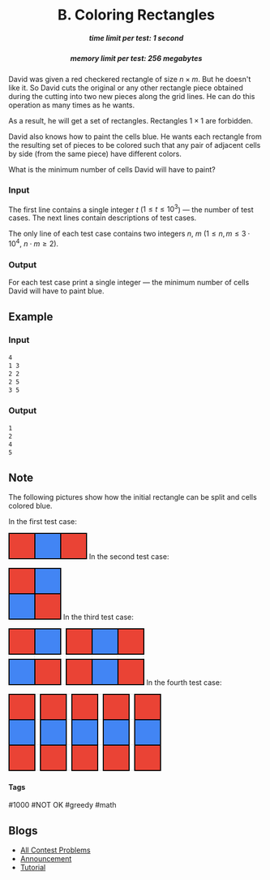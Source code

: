 <h1 style='text-align: center;'> B. Coloring Rectangles</h1>

<h5 style='text-align: center;'>time limit per test: 1 second</h5>
<h5 style='text-align: center;'>memory limit per test: 256 megabytes</h5>

David was given a red checkered rectangle of size $n \times m$. But he doesn't like it. So David cuts the original or any other rectangle piece obtained during the cutting into two new pieces along the grid lines. He can do this operation as many times as he wants.

As a result, he will get a set of rectangles. Rectangles $1 \times 1$ are forbidden.

David also knows how to paint the cells blue. He wants each rectangle from the resulting set of pieces to be colored such that any pair of adjacent cells by side (from the same piece) have different colors.

What is the minimum number of cells David will have to paint?

### Input

The first line contains a single integer $t$ ($1 \leq t \leq 10^3$) — the number of test cases. The next lines contain descriptions of test cases.

The only line of each test case contains two integers $n$, $m$ ($1 \leq n, m \leq 3 \cdot 10^4$, $n \cdot m \geq 2$).

### Output

For each test case print a single integer — the minimum number of cells David will have to paint blue.

## Example

### Input


```text
4
1 3
2 2
2 5
3 5
```
### Output


```text
1
2
4
5
```
## Note

The following pictures show how the initial rectangle can be split and cells colored blue.

In the first test case:

 ![](images/d4181663ab2adbfb9f518c9f09390152197a7da9.png) In the second test case:

 ![](images/0b8916c3990beee6cef3e351325a36899b98b3bb.png) In the third test case:

 ![](images/594fbc0a7f610ebbd39c222d75175364a33218ec.png) In the fourth test case:

 ![](images/30fa4826a5093eedc1078e63cd903c2bee368bca.png) 

#### Tags 

#1000 #NOT OK #greedy #math 

## Blogs
- [All Contest Problems](../Technocup_2022_-_Elimination_Round_2.md)
- [Announcement](../blogs/Announcement.md)
- [Tutorial](../blogs/Tutorial.md)
